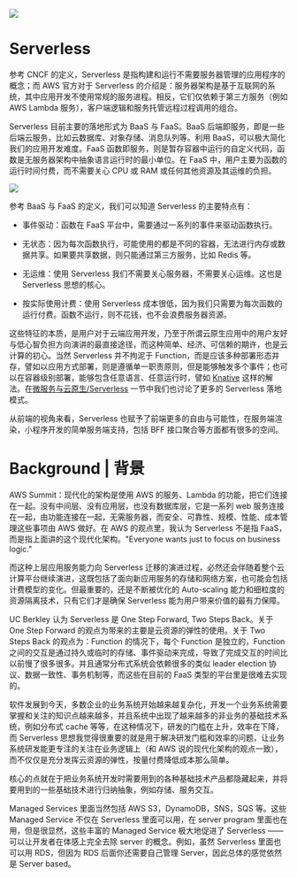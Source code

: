 ![](https://assets.ng-tech.icu/item/20230417205938.png)

# Serverless

参考 CNCF 的定义，Serverless 是指构建和运行不需要服务器管理的应用程序的概念；而 AWS 官方对于 Serverless 的介绍是：服务器架构是基于互联网的系统，其中应用开发不使用常规的服务进程。相反，它们仅依赖于第三方服务（例如 AWS Lambda 服务），客户端逻辑和服务托管远程过程调用的组合。

Serverless 目前主要的落地形式为 BaaS 与 FaaS。BaaS 后端即服务，即是一些后端云服务，比如云数据库、对象存储、消息队列等。利用 BaaS，可以极大简化我们的应用开发难度。FaaS 函数即服务，则是暂存容器中运行的自定义代码，函数是无服务器架构中抽象语言运行时的最小单位。在 FaaS 中，用户主要为函数的运行时间付费，而不需要关心 CPU 或 RAM 或任何其他资源及其运维的负担。

![](https://assets.ng-tech.icu/item/20230417205856.png)

参考 BaaS 与 FaaS 的定义，我们可以知道 Serverless 的主要特点有：

- 事件驱动：函数在 FaaS 平台中，需要通过一系列的事件来驱动函数执行。

- 无状态：因为每次函数执行，可能使用的都是不同的容器，无法进行内存或数据共享。如果要共享数据，则只能通过第三方服务，比如 Redis 等。

- 无运维：使用 Serverless 我们不需要关心服务器，不需要关心运维。这也是 Serverless 思想的核心。

- 按实际使用计费：使用 Serverless 成本很低，因为我们只需要为每次函数的运行付费。函数不运行，则不花钱，也不会浪费服务器资源。

这些特征的本质，是用户对于云端应用开发，乃至于所谓云原生应用中的用户友好与低心智负担方向演讲的最直接途径，而这种简单、经济、可信赖的期许，也是云计算的初心。当然 Serverless 并不拘泥于 Function，而是应该多种部署形态并存，譬如以应用方式部署，则是遵循单一职责原则，但是能够触发多个事件；也可以在容器级别部署，能够包含任意语言、任意运行时，譬如 [Knative](https://github.com/knative) 这样的解法。在[微服务与云原生/Serverless](https://github.com/wxyyxc1992/Backend-Notes/blob/master/%E5%BE%AE%E6%9C%8D%E5%8A%A1%E4%B8%8E%E4%BA%91%E5%8E%9F%E7%94%9F/Serverless/README.md#L17) 一节中我们也讨论了更多的 Serverless 落地模式。

从前端的视角来看，Serverless 也赋予了前端更多的自由与可能性，在服务端渲染，小程序开发的简单服务端支持，包括 BFF 接口聚合等方面都有很多的空间。

# Background | 背景

AWS Summit：现代化的架构是使用 AWS 的服务、Lambda 的功能，把它们连接在一起。没有中间层、没有应用层，也没有数据库层，它是一系列 web 服务连接在一起，由功能连接在一起，无需服务器，而安全、可靠性、规模、性能、成本管理这些事项由 AWS 做好。在 AWS 的观点里，我认为 Serverless 不是指 FaaS，而是指上面讲的这个现代化架构。"Everyone wants just to focus on business logic."

而这种上层应用服务能力向 Serverless 迁移的演进过程，必然还会伴随着整个云计算平台继续演进，这既包括了面向新应用服务的存储和网络方案，也可能会包括计费模型的变化。但最重要的，还是不断被优化的 Auto-scaling 能力和细粒度的资源隔离技术，只有它们才是确保 Serverless 能为用户带来价值的最有力保障。

UC Berkley 认为 Serverless 是 One Step Forward, Two Steps Back。关于 One Step Forward 的观点为带来的主要是云资源的弹性的使用。关于 Two Steps Back 的观点为：Function 的情况下，每个 Function 是独立的，Function 之间的交互是通过持久或临时的存储、事件驱动来完成，导致了完成交互的时间比以前慢了很多很多。并且通常分布式系统会依赖很多的类似 leader election 协议、数据一致性、事务机制等，而这些在目前的 FaaS 类型的平台里是很难去实现的。

软件发展到今天，多数企业的业务系统开始越来越复杂化，开发一个业务系统需要掌握和关注的知识点越来越多，并且系统中出现了越来越多的非业务的基础技术系统，例如分布式 cache 等等，在这种情况下，研发的门槛在上升，效率在下降，而 Serverless 思想我觉得很重要的就是用于解决研发门槛和效率的问题，让业务系统研发能更专注的关注在业务逻辑上（和 AWS 说的现代化架构的观点一致），而不仅仅是充分发挥云资源的弹性，按量付费降低成本那么简单。

核心的点就在于把业务系统开发时需要用到的各种基础技术产品都隐藏起来，并将要用到的一些基础技术进行归纳抽象，例如存储、服务交互。

Managed Services 里面当然包括 AWS S3，DynamoDB，SNS，SQS 等。这些 Managed Service 不仅在 Serverless 里面可以用，在 server program 里面也在用，但是很显然，这些丰富的 Managed Service 极大地促进了 Serverless ——可以让开发者在体感上完全去除 server 的概念。例如，虽然 Serverless 里面也可以用 RDS，但因为 RDS 后面你还需要自己管理 Server，因此总体的感觉依然是 Server based。
